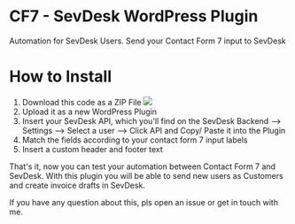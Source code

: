 # CF7 - SevDesk WordPress Plugin
Automation for SevDesk Users. Send your Contact Form 7 input to SevDesk

# How to Install

1. Download this code as a ZIP File <img src="https://media.giphy.com/media/hTlkBEPgc2EFJc2WPt/source.gif">
2. Upload it as a new WordPress Plugin
3. Insert your SevDesk API, which you'll find on the SevDesk Backend --> Settings --> Select a user --> Click API and Copy/ Paste it into the Plugin
4. Match the fields according to your contact form 7 input labels
5. Insert a custom header and footer text





That's it, now you can test your automation between Contact Form 7 and SevDesk. With this plugin you will be able to send new users as Customers and create invoice drafts in SevDesk. 

If you have any question about this, pls open an issue or get in touch with me.
